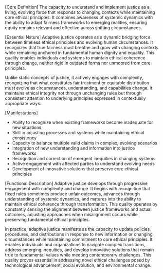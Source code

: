 [Core Definition]
The capacity to understand and implement justice as a living, evolving force that responds to changing contexts while maintaining core ethical principles. It combines awareness of systemic dynamics with the ability to adapt fairness frameworks to emerging realities, ensuring equity remains relevant and effective across shifting circumstances.

[Essential Nature]
Adaptive justice operates as a dynamic bridging force between timeless ethical principles and evolving human circumstances. It recognizes that true fairness must breathe and grow with changing contexts while remaining anchored in fundamental human dignity and equality. This quality enables individuals and systems to maintain ethical coherence through change, neither rigid in outdated forms nor unmoored from core principles.

Unlike static concepts of justice, it actively engages with complexity, recognizing that what constitutes fair treatment or equitable distribution must evolve as circumstances, understanding, and capabilities change. It maintains ethical integrity not through unchanging rules but through consistent attention to underlying principles expressed in contextually appropriate ways.

[Manifestations]
- Ability to recognize when existing frameworks become inadequate for new situations
- Skill in adjusting processes and systems while maintaining ethical consistency
- Capacity to balance multiple valid claims in complex, evolving scenarios
- Integration of new understanding and information into justice frameworks
- Recognition and correction of emergent inequities in changing systems
- Active engagement with affected parties to understand evolving needs
- Development of innovative solutions that preserve core ethical principles

[Functional Description]
Adaptive justice develops through progressive engagement with complexity and change. It begins with recognition that fixed rules sometimes produce unfair outcomes, advances through understanding of systemic dynamics, and matures into the ability to maintain ethical coherence through transformation. This quality operates by constantly sensing the alignment between justice frameworks and actual outcomes, adjusting approaches when misalignment occurs while preserving fundamental ethical principles.

In practice, adaptive justice manifests as the capacity to update policies, procedures, and distributions in response to new information or changing circumstances while maintaining commitment to core ethical principles. It enables individuals and organizations to navigate complex transitions, address emerging inequities, and develop innovative solutions that remain true to fundamental values while meeting contemporary challenges. This quality proves essential in addressing novel ethical challenges posed by technological advancement, social evolution, and environmental change.